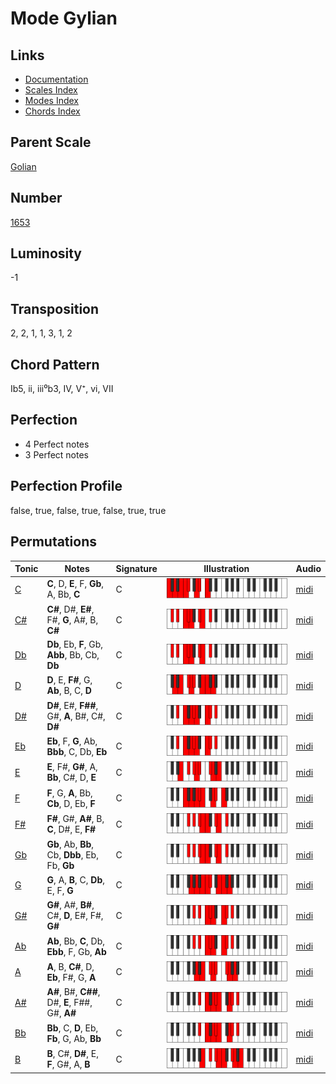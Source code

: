 # Mode Gylian

## Links

- [Documentation](README.md)
- [Scales Index](Scales.md)
- [Modes Index](Modes.md)
- [Chords Index](Chords.md)

## Parent Scale

[Golian](ScaleGolian.md)

## Number

[1653](https://ianring.com/musictheory/scales/1653)

## Luminosity

-1

## Transposition

2, 2, 1, 1, 3, 1, 2

## Chord Pattern

Ib5, ii, iii⁰b3, IV, V⁺, vi, VII

## Perfection

- 4 Perfect notes
- 3 Perfect notes

## Perfection Profile

false, true, false, true, false, true, true

## Permutations

| Tonic | Notes | Signature | Illustration | Audio |
|-------|-------|-----------|--------------|-------|
| [C](ModeCNaturalGylian.md) | **C**, D, **E**, F, **Gb**, A, Bb, **C** | C | ![CNaturalGylian](ModeCNaturalGylian.png) | [midi](https://github.com/edipermadi/music/blob/main/docs/ModeCNaturalGylian.mid?raw=true) |
| [C#](ModeCSharpGylian.md) | **C#**, D#, **E#**, F#, **G**, A#, B, **C#** | C | ![CSharpGylian](ModeCSharpGylian.png) | [midi](https://github.com/edipermadi/music/blob/main/docs/ModeCSharpGylian.mid?raw=true) |
| [Db](ModeDFlatGylian.md) | **Db**, Eb, **F**, Gb, **Abb**, Bb, Cb, **Db** | C | ![DFlatGylian](ModeDFlatGylian.png) | [midi](https://github.com/edipermadi/music/blob/main/docs/ModeDFlatGylian.mid?raw=true) |
| [D](ModeDNaturalGylian.md) | **D**, E, **F#**, G, **Ab**, B, C, **D** | C | ![DNaturalGylian](ModeDNaturalGylian.png) | [midi](https://github.com/edipermadi/music/blob/main/docs/ModeDNaturalGylian.mid?raw=true) |
| [D#](ModeDSharpGylian.md) | **D#**, E#, **F##**, G#, **A**, B#, C#, **D#** | C | ![DSharpGylian](ModeDSharpGylian.png) | [midi](https://github.com/edipermadi/music/blob/main/docs/ModeDSharpGylian.mid?raw=true) |
| [Eb](ModeEFlatGylian.md) | **Eb**, F, **G**, Ab, **Bbb**, C, Db, **Eb** | C | ![EFlatGylian](ModeEFlatGylian.png) | [midi](https://github.com/edipermadi/music/blob/main/docs/ModeEFlatGylian.mid?raw=true) |
| [E](ModeENaturalGylian.md) | **E**, F#, **G#**, A, **Bb**, C#, D, **E** | C | ![ENaturalGylian](ModeENaturalGylian.png) | [midi](https://github.com/edipermadi/music/blob/main/docs/ModeENaturalGylian.mid?raw=true) |
| [F](ModeFNaturalGylian.md) | **F**, G, **A**, Bb, **Cb**, D, Eb, **F** | C | ![FNaturalGylian](ModeFNaturalGylian.png) | [midi](https://github.com/edipermadi/music/blob/main/docs/ModeFNaturalGylian.mid?raw=true) |
| [F#](ModeFSharpGylian.md) | **F#**, G#, **A#**, B, **C**, D#, E, **F#** | C | ![FSharpGylian](ModeFSharpGylian.png) | [midi](https://github.com/edipermadi/music/blob/main/docs/ModeFSharpGylian.mid?raw=true) |
| [Gb](ModeGFlatGylian.md) | **Gb**, Ab, **Bb**, Cb, **Dbb**, Eb, Fb, **Gb** | C | ![GFlatGylian](ModeGFlatGylian.png) | [midi](https://github.com/edipermadi/music/blob/main/docs/ModeGFlatGylian.mid?raw=true) |
| [G](ModeGNaturalGylian.md) | **G**, A, **B**, C, **Db**, E, F, **G** | C | ![GNaturalGylian](ModeGNaturalGylian.png) | [midi](https://github.com/edipermadi/music/blob/main/docs/ModeGNaturalGylian.mid?raw=true) |
| [G#](ModeGSharpGylian.md) | **G#**, A#, **B#**, C#, **D**, E#, F#, **G#** | C | ![GSharpGylian](ModeGSharpGylian.png) | [midi](https://github.com/edipermadi/music/blob/main/docs/ModeGSharpGylian.mid?raw=true) |
| [Ab](ModeAFlatGylian.md) | **Ab**, Bb, **C**, Db, **Ebb**, F, Gb, **Ab** | C | ![AFlatGylian](ModeAFlatGylian.png) | [midi](https://github.com/edipermadi/music/blob/main/docs/ModeAFlatGylian.mid?raw=true) |
| [A](ModeANaturalGylian.md) | **A**, B, **C#**, D, **Eb**, F#, G, **A** | C | ![ANaturalGylian](ModeANaturalGylian.png) | [midi](https://github.com/edipermadi/music/blob/main/docs/ModeANaturalGylian.mid?raw=true) |
| [A#](ModeASharpGylian.md) | **A#**, B#, **C##**, D#, **E**, F##, G#, **A#** | C | ![ASharpGylian](ModeASharpGylian.png) | [midi](https://github.com/edipermadi/music/blob/main/docs/ModeASharpGylian.mid?raw=true) |
| [Bb](ModeBFlatGylian.md) | **Bb**, C, **D**, Eb, **Fb**, G, Ab, **Bb** | C | ![BFlatGylian](ModeBFlatGylian.png) | [midi](https://github.com/edipermadi/music/blob/main/docs/ModeBFlatGylian.mid?raw=true) |
| [B](ModeBNaturalGylian.md) | **B**, C#, **D#**, E, **F**, G#, A, **B** | C | ![BNaturalGylian](ModeBNaturalGylian.png) | [midi](https://github.com/edipermadi/music/blob/main/docs/ModeBNaturalGylian.mid?raw=true) |
